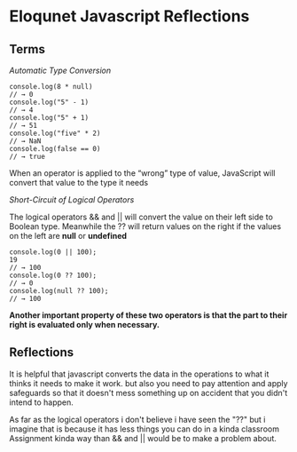 # Eloqunet Javascript Reflections

## Terms

*Automatic Type Conversion*
```
console.log(8 * null)
// → 0
console.log("5" - 1)
// → 4
console.log("5" + 1)
// → 51
console.log("five" * 2)
// → NaN
console.log(false == 0)
// → true
```

When an operator is applied to the “wrong” type of value, JavaScript will convert that value to the type it needs

*Short-Circuit of Logical Operators*

The logical operators && and || will convert the value on their left side to Boolean type. Meanwhile the ?? will return values on the right if the values on the left are **null** or **undefined**

```
console.log(0 || 100);
19
// → 100
console.log(0 ?? 100);
// → 0
console.log(null ?? 100);
// → 100
```

**Another important property of these two operators is that the part to their right is evaluated only when necessary.**

## Reflections

It is helpful that javascript converts the data in the operations to what it thinks it needs to make it work. but also you need to pay attention and apply safeguards so that it doesn't mess something up on accident that you didn't intend to happen.

As far as the logical operators i don't believe i have seen the "??" but i imagine that is because it has less things you can do in a kinda classroom Assignment kinda way than && and || would be to make a problem about.

